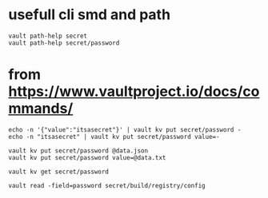 # usefull cli smd and path


```
vault path-help secret
vault path-help secret/password
```

# from https://www.vaultproject.io/docs/commands/
```
echo -n '{"value":"itsasecret"}' | vault kv put secret/password -
echo -n "itsasecret" | vault kv put secret/password value=-

vault kv put secret/password @data.json
vault kv put secret/password value=@data.txt

vault kv get secret/password

vault read -field=password secret/build/registry/config 



```


